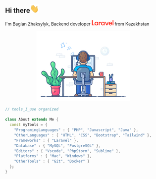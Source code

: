 ## Hi there<img src="https://github.com/baglanz/baglanz/blob/main/Hi.gif" width="29px"> 

I'm Baglan Zhaksylyk, Backend developer <img src="https://github.com/baglanz/baglanz/blob/main/laravel-logo.svg" width="70"> from Kazakhstan


<div align="center" width="50">
<img src="https://github.com/baglanz/baglanz/blob/main/dev-working_rounded.gif?raw=true" href="https://github.com/sp-xd" alt="CoDiNg RocKs"  width="60%"/><br> 
</div>
  
```dart
// tools_I_use organized

class About extends Me { 
  const myTools = {  
    "ProgramingLanguages" : { "PHP", "Javascript", "Java" },
    "OtherLanguages" : { "HTML", "CSS", "Bootstrap", "Tailwind" },
    "Frameworks" : { "Laravel" },
    "Database" : { "MySQL", "PostgreSQL" },
    "Editors" : { "Vscode", "PhpStorm", "Sublime" },
    "Platforms" : { "Mac", "Windows" },
    "OtherTools" : { "Git", "Docker" }
  };
}
```
